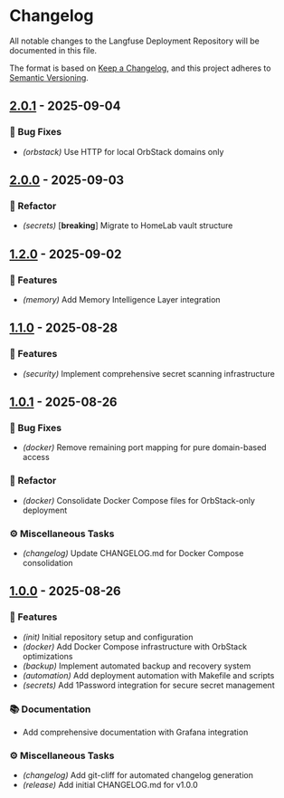 # Changelog

All notable changes to the Langfuse Deployment Repository will be documented in this file.

The format is based on [Keep a Changelog](https://keepachangelog.com/en/1.0.0/),
and this project adheres to [Semantic Versioning](https://semver.org/spec/v2.0.0.html).
## [2.0.1](https://github.com/langfuse/langfuse-deployment/compare/v2.0.0..v2.0.1) - 2025-09-04

### 🐛 Bug Fixes

- *(orbstack)* Use HTTP for local OrbStack domains only
## [2.0.0](https://github.com/langfuse/langfuse-deployment/compare/v1.3.0..v2.0.0) - 2025-09-03

### 🚜 Refactor

- *(secrets)* [**breaking**] Migrate to HomeLab vault structure
## [1.2.0](https://github.com/langfuse/langfuse-deployment/compare/v1.1.0..v1.2.0) - 2025-09-02

### 🚀 Features

- *(memory)* Add Memory Intelligence Layer integration
## [1.1.0](https://github.com/langfuse/langfuse-deployment/compare/v1.0.1..v1.1.0) - 2025-08-28

### 🚀 Features

- *(security)* Implement comprehensive secret scanning infrastructure
## [1.0.1](https://github.com/langfuse/langfuse-deployment/compare/v1.0.0..v1.0.1) - 2025-08-26

### 🐛 Bug Fixes

- *(docker)* Remove remaining port mapping for pure domain-based access

### 🚜 Refactor

- *(docker)* Consolidate Docker Compose files for OrbStack-only deployment

### ⚙️ Miscellaneous Tasks

- *(changelog)* Update CHANGELOG.md for Docker Compose consolidation
## [1.0.0](https://github.com/langfuse/langfuse-deployment/compare/..v1.0.0) - 2025-08-26

### 🚀 Features

- *(init)* Initial repository setup and configuration
- *(docker)* Add Docker Compose infrastructure with OrbStack optimizations
- *(backup)* Implement automated backup and recovery system
- *(automation)* Add deployment automation with Makefile and scripts
- *(secrets)* Add 1Password integration for secure secret management

### 📚 Documentation

- Add comprehensive documentation with Grafana integration

### ⚙️ Miscellaneous Tasks

- *(changelog)* Add git-cliff for automated changelog generation
- *(release)* Add initial CHANGELOG.md for v1.0.0
<!-- generated by git-cliff -->
